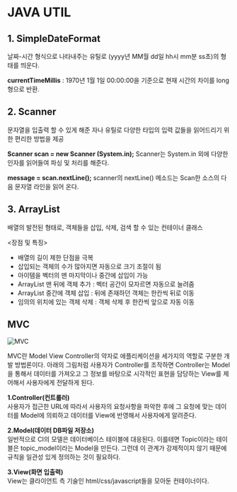 # JAVA UTIL

## 1. SimpleDateFormat
날짜-시간 형식으로 나타내주는 유틸로 (yyyy년 MM월 dd일 hh시 mm분 ss초)의 형태를 띄운다.

**currentTimeMillis** : 1970년 1월 1일 00:00:00을 기준으로 현재 시간의 차이를 long 형으로 반환.


 ## 2. Scanner

문자열을 입출력 할 수 있게 해준 자나 유틸로 다양한 타입의 입력 값들을 읽어드리기 위한 편리한 방법을 제공


**Scanner scan = new Scanner (System.in);**
Scanner는 System.in 외에 다양한 인자를 읽어들여 파싱 및 처리를 해준다.

**message = scan.nextLine();**
scanner의 nextLine() 메소드는 Scan한 소스의 다음 문자열 라인을 읽어 온다.

## 3. ArrayList

배열의 발전된 형태로, 객체들을 삽입, 삭제, 검색 할 수 있는 컨테이너 클래스

<장점 및 특징>
- 배열의 길이 제한 단점을 극복
- 삽입되는 객체의 수가 많아지면 자동으로 크기 조절이 됨
- 아이템을 벡터의 맨 마지막이나 중간에 삽입이 가능
- ArrayList 맨 뒤에 객체 추가 : 벡터 공간이 모자르면 자동으로 늘려줌
- ArrayList 중간에 객체 삽입 : 뒤에 존재하던 객체는 한칸씩 뒤로 이동
- 임의의 위치에 있는 객체 삭제 : 객체 삭제 후 한칸씩 앞으로 자동 이동

## MVC

![MVC](/https://github.com/superalan89/4th_Memo/blob/master/img/mvc.png)

MVC란 Model View Controller의 약자로 에플리케이션을 세가지의 역할로 구분한 개발 방법론이다. 아래의 그림처럼 사용자가 Controller를 조작하면 Controller는 Model을 통해서 데이터를 가져오고 그 정보를 바탕으로 시각적인 표현을 담당하는 View를 제어해서 사용자에게 전달하게 된다.

**1.Controller(컨트롤러)**<br>
사용자가 접근한 URL에 따라서 사용자의 요청사항을 파악한 후에 그 요청에 맞는 데이터를 Model에 의뢰하고 데이터를 View에 반영해서 사용자에게 알려준다.

**2.Model(데이터 DB파일 저장소)**<br>
일반적으로 CI의 모델은 데이터베이스 테이블에 대응된다. 이를테면 Topic이라는 테이블은 topic_model이라는 Model을 만든다. 그런데 이 관계가 강제적이지 않기 때문에 규칙을 일관성 있게 정의하는 것이 필요하다.

**3.View(화면 입출력)**<br>
View는 클라이언트 측 기술인 html/css/javascript들을 모아둔 컨테이너이다.
